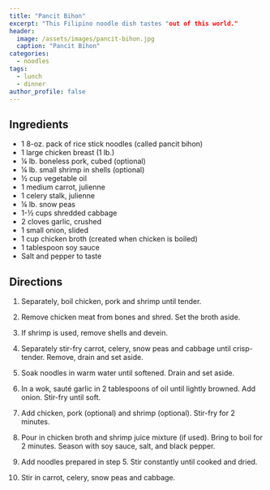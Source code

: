 ```yaml
---
title: "Pancit Bihon"
excerpt: "This Filipino noodle dish tastes "out of this world."
header:
  image: /assets/images/pancit-bihon.jpg
  caption: "Pancit Bihon"
categories:
  - noodles
tags:
  - lunch
  - dinner
author_profile: false
---
```


## Ingredients

* 1 8-oz. pack of rice stick noodles (called pancit bihon)
* 1 large chicken breast (1 lb.)
* ¼ lb. boneless pork, cubed (optional)
* ¼ lb. small shrimp in shells (optional)
* ½ cup vegetable oil
* 1 medium carrot, julienne
* 1 celery stalk, julienne
* ¼ lb. snow peas
* 1-½ cups shredded cabbage
* 2 cloves garlic, crushed
* 1 small onion, slided
* 1 cup chicken broth (created when chicken is boiled)
* 1 tablespoon soy sauce
* Salt and pepper to taste

## Directions

1. Separately, boil chicken, pork and shrimp until tender.

2. Remove chicken meat from bones and shred. Set the broth aside.

3. If shrimp is used, remove shells and devein.

4. Separately stir-fry carrot, celery, snow peas and cabbage until crisp-tender. Remove, drain and set aside.

5. Soak noodles in warm water until softened. Drain and set aside.

6. In a wok, sauté garlic in 2 tablespoons of oil until lightly browned. Add onion. Stir-fry until soft.

7. Add chicken, pork (optional) and shrimp (optional). Stir-fry for 2 minutes.

8. Pour in chicken broth and shrimp juice mixture (if used). Bring to boil for 2 minutes. Season with soy sauce, salt, and black pepper.

9. Add noodles prepared in step 5. Stir constantly until cooked and dried.

10. Stir in carrot, celery, snow peas and cabbage.
